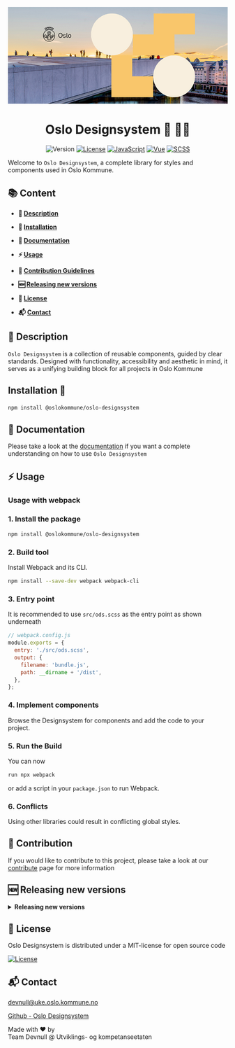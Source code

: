 ![Oslo Designsystem Banner](./src/assets/images/Facebook1.jpg)

<h1 align="center">Oslo Designsystem 🎨 🧑‍🎨</h1>

<div align="center">

![Version](https://img.shields.io/badge/Version-1.0.0-blue?style=for-the-badge&logo=rocket&label=Version)
[![License](https://img.shields.io/badge/License-MIT-green?style=for-the-badge&logo=open-source-initiative&label=License)](https://opensource.org/licenses/MIT)
[![JavaScript](https://img.shields.io/badge/JS-F7DF1E?style=for-the-badge&logo=javascript&logoColor=ffffff&label=JavaScript)](https://developer.mozilla.org/en-US/docs/Web/JavaScript)
[![Vue](https://img.shields.io/badge/Vue-2.x-green?style=for-the-badge&logo=vue.js&label=Vue)](https://v2.vuejs.org/)
[![SCSS](https://img.shields.io/badge/SCSS-CC6699?style=for-the-badge&logo=sass&logoColor=ffffff&label=Sassy)](https://sass-lang.com/)

</div>

Welcome to `Oslo Designsystem`, a complete library for styles and components used in Oslo Kommune.

## 📚 Content

- **🎯 [Description](#description)**

- **🚀 [Installation](#installation)**
- **📑 [Documentation](#documentation)**
- **⚡ [Usage](#usage)**
- **🤝 [Contribution Guidelines](#contribution-guidelines)**
- **🆕 [Releasing new versions](#🆕-releasing-new-versions)**
- **📜 [License](#license)**
- **📬 [Contact](#contact)**

## 🎯 Description

`Oslo Designsystem` is a collection of reusable components, guided by clear standards. Designed with functionality, accessibility and aesthetic in mind, it serves as a unifying building block for all projects in Oslo Kommune

## Installation 🚀

```bash
npm install @oslokommune/oslo-designsystem
```

## 📑 Documentation

Please take a look at the [documentation](https://designsystem.oslo.kommune.no/#/getting_started-basics) if you want a complete understanding on how to use `Oslo Designsystem`

## ⚡ Usage

### Usage with webpack

### 1. Install the package

```bash
npm install @oslokommune/oslo-designsystem
```

### 2. Build tool

Install Webpack and its CLI.

```bash
npm install --save-dev webpack webpack-cli
```

### 3. Entry point

It is recommended to use `src/ods.scss` as the entry point as shown underneath

```js
// webpack.config.js
module.exports = {
  entry: './src/ods.scss',
  output: {
    filename: 'bundle.js',
    path: __dirname + '/dist',
  },
};
```

### 4. Implement components

Browse the Designsystem for components and add the code to your project.

### 5. Run the Build

You can now

```bash
run npx webpack
```

or add a script in your `package.json` to run Webpack.

### 6. Conflicts

Using other libraries could result in conflicting global styles.

## 🤝 Contribution

If you would like to contribute to this project, please take a look at our [contribute](https://designsystem.oslo.kommune.no/#/getting_started-contribute-basics) page for more information

## 🆕 Releasing new versions

<details>
  <summary><b>Releasing new versions</b></summary>

### Test

1. Merge pull request into test
2. Push test branch
3. CI/CD will make the test branch available at test.designsystem.ukeweb.io

### Production

1. Git pull
2. Update package.json with new version
3. Update CHANGELOG.md
4. Commit and push
5. Create new release at github.com with the same version as in package.json
6. CI/CD workflows will make new versioned CSS and font files available on CDN

## Icons

If used directly in stylesheet characters might change so you need to use map `content: map-get(icon-map.$icons, "chevron-right")`

### Generate Icon Font

1. Add/remove icon SVG/s in assets directory `/src/assets/icons`
2. Run icon build script `npm run build:icons`
3. New fonts, CSS & docs are automatically generated
4. Add new icons to general/icons/icons.html
5. Commit and carry on
</details>

## 📜 License

Oslo Designsystem is distributed under a MIT-license for open source code

[![License](https://img.shields.io/badge/License-MIT-green?style=for-the-badge&logo=open-source-initiative&label=Open%20Source)](https://opensource.org/licenses/MIT)

## 📬 Contact

devnull@uke.oslo.kommune.no

[Github - Oslo Designsystem](https://github.com/oslokommune/ukeweb_designsystem)

Made with ♥ by </br>
Team Devnull @ Utviklings- og kompetanseetaten
